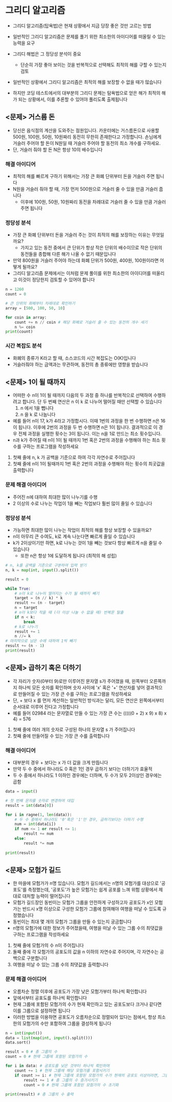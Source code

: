 # 그리디 알고리즘

- 그리디 알고리즘(탑욕법)은 현재 상황에서 지금 당장 좋은 것만 고르는 방법
- 일반적인 그리디 알고리즘은 문제를 풀기 위한 최소한의 아이디어를 떠올릴 수 있는 능력을 요구
- 그리디 해법은 그 정당성 분석이 중요
  - 단순히 가장 좋아 보이는 것을 반복적으로 선택해도 최적의 해를 구할 수 있는지 검토

- 일반적인 상황에서 그리디 알고리즘은 최적의 해를 보장할 수 없을 때가 많습니다
- 하지만 코딩 테스트에서의 대부분의 그리디 문제는 탐욕법으로 얻은 해가 최적의 해가 되는 상황에서, 이를 추론할 수 있어야 풀리도록 출제됩니다

## <문제> 거스름 돈

- 당신은 음식점의 계산을 도와주는 점원입니다. 카운터에는 거스름돈으로 사용할 500원, 100원, 50원, 10원짜리 동전히 무한히 존재한다고 가정합니다. 손님에게 거슬러 주어야 할 돈이 N원일 때 거슬러 주어야 할 동전의 최소 개수를 구하세요.
- 단, 거슬러 줘야 할 돈 N은 항상 10의 배수입니다

### 해결 아이디어

- 최적의 해를 빠르게 구하기 위해서는 가장 큰 화폐 단위부터 돈을 거슬러 주면 됩니다
- N원을 거슬러 줘야 할 때, 가장 먼저 500원으로 거슬러 줄 수 있을 만큼 거슬러 줍니다
  - 이후에 100원, 50원, 10원짜리 동전을 차례대로 거슬러 줄 수 있을 만큼 거슬러 주면 됩니다

### 정당성 분석

- 가장 큰 화폐 단위부터 돈을 거슬러 주는 것이 최적의 해를 보장하는 이유는 무엇일까요?
  - 가지고 있는 동전 중에서 큰 단위가 항상 작은 단위의 배수이므로 작은 단위의 동전들을 종합해 다른 해가 나올 수 없기 때문입니다
- 만약 800원을 거슬러 주어야 하는데 화폐 단위가 500원, 400원, 100원이라면 어떻게 될까요?
- 그리디 알고리즘 문제에서는 이처럼 문제 풀이를 위한 최소한의 아이디어를 떠올리고 이것이 정당한지 검토할 수 있어야 합니다

```python
n = 1260
count = 0

# 큰 단위의 화페부터 차례대로 확인하기
array = [500, 100, 50, 10]

for coin in array:
    count += n // coin # 해당 화폐로 거슬러 줄 수 있는 동전의 개수 세기
    n %= coin
print(count)
```

### 시간 복잡도 분석

- 화폐의 종류가 K라고 할 때, 소스코드의 시간 복잡도는 O(K)입니다
- 거슬러줘야 하는 금액과는 무관하며, 동전의 총 종류에만 영향을 받습니다

## <문제> 1이 될 때까지

- 어떠한 수 n이 1이 될 때까지 다음의 두 과정 중 하나를 반복적으로 선택하여 수행하려고 합니다. 단 두 번째 연산은 n 이 k 로 나누어 떨어질 때만 선택할 수 있습니다
  1. n 에서 1을 뺍니다
  2. n 을 k 로 나눕니다
- 예를 들어 n이 17, k가 4라고 가정합시다. 이때 1번의 과정을 한 번 수행하면 n은 16이 됩니다. 이후에 2번의 과정을 두 번 수행하면 n은 1이 됩니다. 결과적으로 이 경우 전체 과정을 실행한 횟수는 3이 됩니다. 이는 n을 1로 만드는 최소 횟수입니다.
- n과 k가 주어질 때 n이 1이 될 때까지 1번 혹은 2번의 과정을 수행해야 하는 최소 횟수를 구하는 프로그램을 작성하세요

1. 첫째 줄에 n, k 가 공백을 기준으로 하여 각각 자연수로 주어집니다
2. 첫째 줄에 n이 1이 될때까지 1번 혹은 2번의 과정을 수행해야 하는 횟수의 최곳값을 출력합니다

### 문제 해결 아이디어

- 주어진 n에 대하여 최대한 많이 나누기를 수행
- 2 이상의 수로 나누는 작업이 1을 빼는 작업보다 훨씬 많이 줄일 수 있습니다

### 정당성 분석

- 가능하면 최대한 많이 나누는 작업이 최적의 해를 항상 보장할 수 있을까요?
- n이 아무리 큰 수여도, k로 계속 나눈다면 빠르게 줄일 수 있습니다
- k가 2이상이기만 하면, k로 나누는 것이 1을 빼는 것보다 항상 빠르게 n을 줄일 수 있습니다
  - 또한 n은 항상 1에 도달하게 됩니다 (최적의 해 성립)

```python
# n, k를 공백을 기준으로 구분하여 입력 받기
n, k = map(int, input().split())

result = 0

while True:
    # n이 k로 나누어 떨어지는 수가 될 때까지 빼기
    target = (n // k) * k
    result += (n - target)
    n = target
    # n이 k보다 작을 때 (더 이상 나눌 수 없을 때) 반복문 탈출
    if n < k:
        break
    # k로 나누기
    result += 1
    n //= k
# 마지막으로 남은 수에 대하여 1씩 빼기
result += (n - 1)
print(result)
```

## <문제> 곱하기 혹은 더하기

- 각 자리가 숫자(0부터 9)로만 이루어진 문자열 s가 주어졌을 때, 왼쪽부터 오른쪽까지 하나씩 모든 숫자를 확인하며 숫자 사이에 'x' 혹은 '+' 연산자를 넣어 결과적으로 만들어질 수 있는 가장 큰 수를 구하는 프로그램을 작성하세요
- 단, + 보다 x 를 먼저 계산하는 일반적인 방식과는 달리, 모든 연산은 왼쪽에서부터 순서대로 이루어 진다고 가정합니다
- 예를 들어 02984 라는 문자열로 만들 수 있는 가장 큰 수는 (((((0 + 2) x 9) x 8) x 4) = 576

1. 첫째 줄에 여러 개의 숫자로 구성된 하나의 문자열 s 가 주어집니다
2. 첫째 줄에 만들어질 수 있는 가장 큰 수를 출력합니다

### 해결 아이디어

- 대부분의 경우 + 보다는 x 가 더 값을 크게 만듭니다
- 만약 두 수 중에서 하나라도 0 혹은 1인 경우 곱하기 보다는 더하기가 효율적
- 두 수 중에서 하나라도 1 이하인 경우에는 더하며, 두 수가 모두 2이상인 경우에는 곱함

```python
data = input()

# 첫 번째 문자를 숫자로 변경하여 대입
result = int(data[0])

for i in ragne(1, len(data)):
    # 두 수 중에서 하나라도 '0'혹은 '1'인 경우, 곱하기보다는 더하기 수행
    num = int(data[i])
    if num <= 1 or result <= 1:
        result += num
    else:
        result *= num
        
print(result)
```

## <문제> 모험가 길드

- 한 마을에 모험가가 n명 있습니다. 모험가 길드에서는 n명의 모험가를 대상으로 '공포도'를 측정했는데, '공포도'가 높은 모험가는 쉽게 공포를 느껴 위험 상황에서 제대로 대처할 능력이 떨어집니다
- 모험가 길드장인 동빈이는 모험가 그룹을 안전하게 구성하고자 공포도가 x인 모험가는 반드시 x명 이상으로 구성한 모험가 그룹에 참여해야 여행을 떠날 수 있도록 규정했습니다
- 동빈이는 최대 몇 개의 모험가 그룹을 만들 수 있는지 궁금합니다
- n명의 모험가에 대한 정보가 주어졌을때, 여행을 떠날 수 있는 그룹 수의 최댓값을 구하는 프로그램을 작성하세요

1. 첫째 줄에 모험가의 수 n이 주어집니다
2. 둘째 줄에 각 모험가의 공포도의 값을 n 이하의 자연수로 주어지며, 각 자연수는 공백으로 구분합니다
3. 여행을 떠날 수 있는 그룹 수의 최댓값을 출력합니다

### 문제 해결 아이디어

- 오름차순 정렬 이후에 공포도가 가장 낮은 모험가부터 하나씩 확인합니다
- 앞에서부터 공포도를 하나씩 확인합니다
- 현재 그룹에 포함된 모험가의 수가 현재 확인하고 있는 공포도보다 크거나 같다면 이를 그룹으로 설정하면 됩니다
- 이러한 방법을 이용하면 공포도가 오름차순으로 정렬되어 있다는 점에서, 항상 최소한의 모험가의 수만 포함하여 그룹을 결성하게 됩니다

```python
n = int(input())
data = list(map(int, input().split()))
data.sort()

result = 0 # 총 그룹의 수
count = 0 # 현재 그룹에 포함된 모험가의 수

for i in data: # 공포도를 낮은 것부터 하나씩 확인하며
    count += 1 # 현재 그룹에 해당 모험가를 포함시키기
    if count >= i: # 현재 그룹에 포함된 모험가의 수가 현재의 공포도 이상이라면, 그룹결성
        result += 1 # 총 그룹의 수 증가시키기
        count = 0 # 현재 그룹에 포함된 모험가의 수 초기화
        
print(result) # 총 그룹의 수 출력
```

